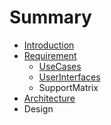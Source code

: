 # Summary

* [Introduction](README.md)
* [Requirement](chapter1.md)
  * [UseCases](chapter1/usecases.md)
  * [UserInterfaces](chapter1/userinterfaces.md)
  * SupportMatrix
* [Architecture](architecture.md)
* Design

